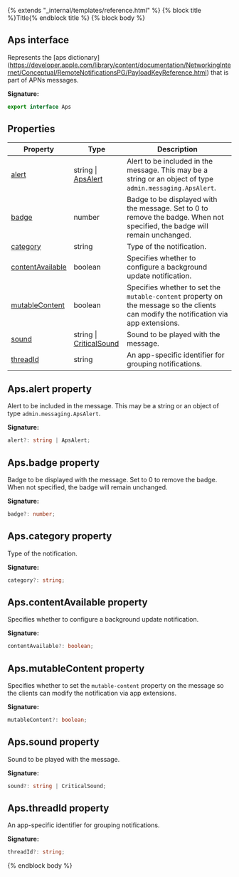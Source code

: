 {% extends "_internal/templates/reference.html" %}
{% block title %}Title{% endblock title %}
{% block body %}

## Aps interface

Represents the \[aps dictionary\](https://developer.apple.com/library/content/documentation/NetworkingInternet/Conceptual/RemoteNotificationsPG/PayloadKeyReference.html) that is part of APNs messages.

<b>Signature:</b>

```typescript
export interface Aps 
```

## Properties

|  Property | Type | Description |
|  --- | --- | --- |
|  [alert](./firebase-admin_.aps.md#apsalert_property) | string \| [ApsAlert](./firebase-admin_.apsalert.md#apsalert_interface) | Alert to be included in the message. This may be a string or an object of type <code>admin.messaging.ApsAlert</code>. |
|  [badge](./firebase-admin_.aps.md#apsbadge_property) | number | Badge to be displayed with the message. Set to 0 to remove the badge. When not specified, the badge will remain unchanged. |
|  [category](./firebase-admin_.aps.md#apscategory_property) | string | Type of the notification. |
|  [contentAvailable](./firebase-admin_.aps.md#apscontentavailable_property) | boolean | Specifies whether to configure a background update notification. |
|  [mutableContent](./firebase-admin_.aps.md#apsmutablecontent_property) | boolean | Specifies whether to set the <code>mutable-content</code> property on the message so the clients can modify the notification via app extensions. |
|  [sound](./firebase-admin_.aps.md#apssound_property) | string \| [CriticalSound](./firebase-admin_.criticalsound.md#criticalsound_interface) | Sound to be played with the message. |
|  [threadId](./firebase-admin_.aps.md#apsthreadid_property) | string | An app-specific identifier for grouping notifications. |

## Aps.alert property

Alert to be included in the message. This may be a string or an object of type `admin.messaging.ApsAlert`<!-- -->.

<b>Signature:</b>

```typescript
alert?: string | ApsAlert;
```

## Aps.badge property

Badge to be displayed with the message. Set to 0 to remove the badge. When not specified, the badge will remain unchanged.

<b>Signature:</b>

```typescript
badge?: number;
```

## Aps.category property

Type of the notification.

<b>Signature:</b>

```typescript
category?: string;
```

## Aps.contentAvailable property

Specifies whether to configure a background update notification.

<b>Signature:</b>

```typescript
contentAvailable?: boolean;
```

## Aps.mutableContent property

Specifies whether to set the `mutable-content` property on the message so the clients can modify the notification via app extensions.

<b>Signature:</b>

```typescript
mutableContent?: boolean;
```

## Aps.sound property

Sound to be played with the message.

<b>Signature:</b>

```typescript
sound?: string | CriticalSound;
```

## Aps.threadId property

An app-specific identifier for grouping notifications.

<b>Signature:</b>

```typescript
threadId?: string;
```
{% endblock body %}
